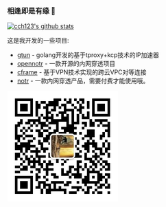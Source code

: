 ### 相逢即是有缘 👋

[![cch123's github stats](https://github-readme-stats.vercel.app/api?username=ICKelin&theme=nightowl)](https://github.com/ICKelin)

这是我开发的一些项目:

- [gtun](https://github.com/ICKelin/gtun) - golang开发的基于tproxy+kcp技术的IP加速器
- [opennotr](https://github.com/ICKelin/opennotr) - 一款开源的内网穿透项目
- [cframe](https://github.com/ICKelin/cframe) - 基于VPN技术实现的跨云VPC对等连接
- [notr](http://www.notr.tech) - 一款内网穿透产品，需要付费才能使用哦。

![](qrcode.jpg)